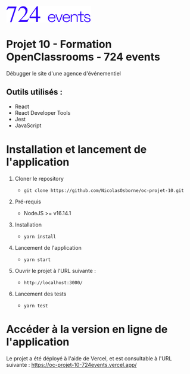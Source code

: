 ![Logo de 724events](./public/724events-logo.png)

# Projet 10 - Formation OpenClassrooms - 724 events

Débugger le site d'une agence d'événementiel

## Outils utilisés :

- React
- React Developer Tools
- Jest
- JavaScript

# Installation et lancement de l'application

1. Cloner le repository

   - `git clone https://github.com/NicolasOsborne/oc-projet-10.git`

2. Pré-requis

   - NodeJS >= v16.14.1

3. Installation

   - `yarn install`

4. Lancement de l'application

   - `yarn start`

5. Ouvrir le projet à l'URL suivante :

   - `http://localhost:3000/`

6. Lancement des tests

   - `yarn test`

# Accéder à la version en ligne de l'application

Le projet a été déployé à l'aide de Vercel, et est consultable à l'URL suivante :
https://oc-projet-10-724events.vercel.app/
